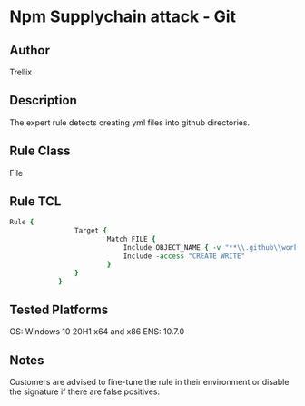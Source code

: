 # Npm Supplychain attack - Git

## Author
Trellix

## Description
The expert rule detects creating yml files into github directories.

## Rule Class 
File

## Rule TCL
```tcl
Rule {
				Target {
						Match FILE {
							Include OBJECT_NAME { -v "**\\.github\\workflows\\shai-hulud-workflow.yml" }
							Include -access "CREATE WRITE"
						}
				}
			}
```

## Tested Platforms
OS: Windows 10 20H1 x64 and x86
ENS: 10.7.0

## Notes
Customers are advised to fine-tune the rule in their environment or disable the signature if there are false positives.
